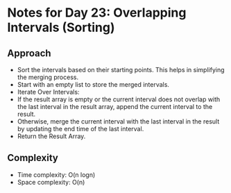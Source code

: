 # Notes for Day 23: Overlapping Intervals (Sorting)

## Approach

- Sort the intervals based on their starting points. This helps in simplifying the merging process.
- Start with an empty list to store the merged intervals.
- Iterate Over Intervals:
- If the result array is empty or the current interval does not overlap with the last interval in the result array, append the current interval to the result.
- Otherwise, merge the current interval with the last interval in the result by updating the end time of the last interval.
- Return the Result Array.

## Complexity

- Time complexity: O(n logn)
- Space complexity: O(n)
